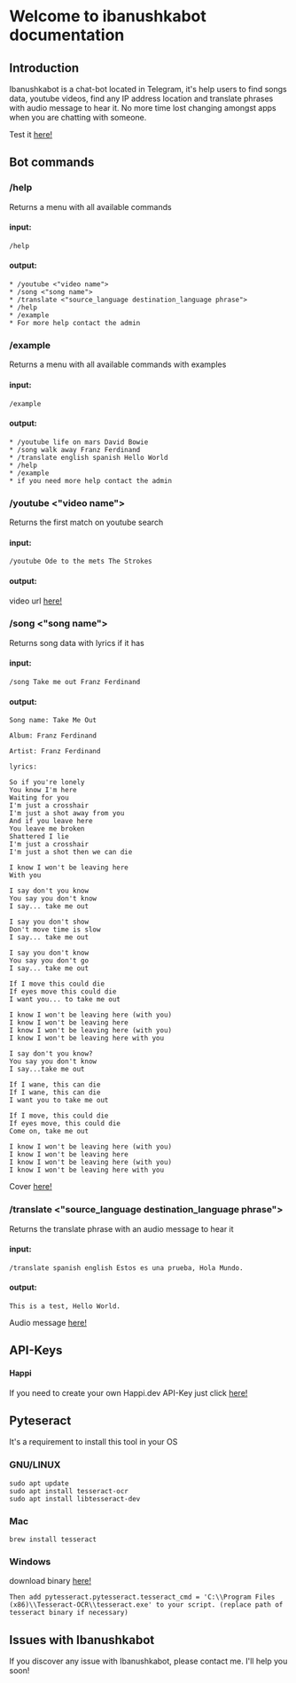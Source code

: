 # Welcome to ibanushkabot documentation

## Introduction

Ibanushkabot is a chat-bot located in Telegram, it's help users to find songs data, youtube videos, find any IP address location and translate phrases with audio message to hear it. No more time lost changing amongst apps when you are chatting with someone.

Test it [here!][1]

## Bot commands

### /help
Returns a menu with all available commands
#### input: 
```
/help
```
#### output:
```
* /youtube <"video name">
* /song <"song name">
* /translate <"source_language destination_language phrase">
* /help
* /example
* For more help contact the admin
```

### /example
Returns a menu with all available commands with examples
#### input: 
```
/example
```
#### output:
```
* /youtube life on mars David Bowie
* /song walk away Franz Ferdinand
* /translate english spanish Hello World
* /help
* /example
* if you need more help contact the admin
```

### /youtube <"video name">
Returns the first match on youtube search
#### input: 
```
/youtube Ode to the mets The Strokes
```
#### output:
video url [here!][3]
### /song <"song name">
Returns song data with lyrics if it has
#### input:
```
/song Take me out Franz Ferdinand
```
#### output:
```
Song name: Take Me Out

Album: Franz Ferdinand

Artist: Franz Ferdinand

lyrics:

So if you're lonely
You know I'm here
Waiting for you
I'm just a crosshair
I'm just a shot away from you
And if you leave here
You leave me broken
Shattered I lie
I'm just a crosshair
I'm just a shot then we can die

I know I won't be leaving here
With you

I say don't you know
You say you don't know
I say... take me out

I say you don't show
Don't move time is slow
I say... take me out

I say you don't know
You say you don't go
I say... take me out

If I move this could die
If eyes move this could die
I want you... to take me out

I know I won't be leaving here (with you)
I know I won't be leaving here
I know I won't be leaving here (with you)
I know I won't be leaving here with you

I say don't you know?
You say you don't know
I say...take me out

If I wane, this can die
If I wane, this can die
I want you to take me out

If I move, this could die
If eyes move, this could die
Come on, take me out

I know I won't be leaving here (with you)
I know I won't be leaving here
I know I won't be leaving here (with you)
I know I won't be leaving here with you
```
Cover [here!][4]
### /translate <"source_language destination_language phrase">
Returns the translate phrase with an audio message to hear it
#### input:
```
/translate spanish english Estos es una prueba, Hola Mundo.
```
#### output:
```
This is a test, Hello World.
```
Audio message [here!][5]

## API-Keys

#### Happi
If you need to create your own Happi.dev API-Key just click [here!][2]

## Pyteseract

It's a requirement to install this tool in your OS

### GNU/LINUX
```
sudo apt update
sudo apt install tesseract-ocr
sudo apt install libtesseract-dev
```
### Mac
```
brew install tesseract
```
### Windows
download binary [here!][6]
```
Then add pytesseract.pytesseract.tesseract_cmd = 'C:\\Program Files (x86)\\Tesseract-OCR\\tesseract.exe' to your script. (replace path of tesseract binary if necessary)
```

## Issues with Ibanushkabot

If you discover any issue with Ibanushkabot, please contact me. I'll help you soon!

[1]: https://t.me/Ibanushkabot
[2]: https://happi.dev
[3]: https://www.youtube.com/watch?v=BjC0KUxiMhc
[4]: https://ia800706.us.archive.org/29/items/mbid-462210cb-c90c-38f9-8fcf-1a04d7c86729/mbid-462210cb-c90c-38f9-8fcf-1a04d7c86729-4776442757_thumb500.jpg
[5]: https://translate.google.com/translate_tts?ie=UTF-8&q=This%20is%20a%20test%2C%20Hello%20World.%20&tl=en-us&client=tw-ob&idx=0
[6]: https://github.com/UB-Mannheim/tesseract/wiki
